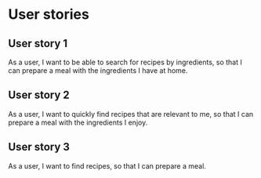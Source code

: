 # User stories

## User story 1

As a user, I want to be able to search for recipes by ingredients, so that I can
prepare a meal with the ingredients I have at home.

## User story 2

As a user, I want to quickly find recipes that are relevant to me, so that I can
prepare a meal with the ingredients I enjoy.

## User story 3

As a user, I want to find recipes, so that I can prepare a meal.
